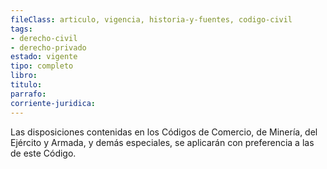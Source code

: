 ```yaml
---
fileClass: articulo, vigencia, historia-y-fuentes, codigo-civil
tags:
- derecho-civil
- derecho-privado
estado: vigente
tipo: completo
libro:
titulo:
parrafo:
corriente-juridica:
---
```

Las disposiciones contenidas en los Códigos de Comercio, de Minería, del Ejército y Armada, y demás especiales, se aplicarán con preferencia a las de este Código.